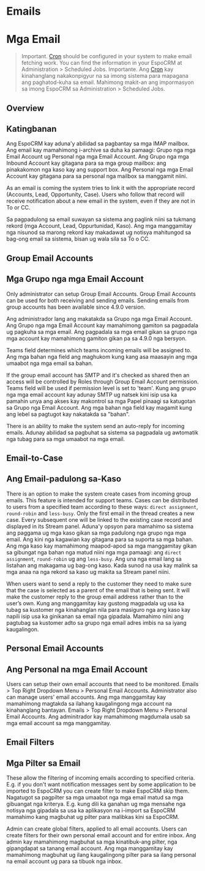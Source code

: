 # Emails
# Mga Email

> Important. [Cron](https://github.com/espocrm/documentation/blob/master/administration/server-configuration.md#setup-a-crontab) should be configured in your system to make email fetching work. You can find the information in your EspoCRM at Administration > Scheduled Jobs.
> Importante. Ang [Cron](https://github.com/espocrm/documentation/blob/master/administration/server-configuration.md#setup-a-crontab) kay kinahanglang nakakonpigyur na sa imong sistema para mapagana ang paghatod-kuha sa email. Mahimong makit-an ang impormasyon sa imong EspoCRM sa Administration > Scheduled Jobs.

## Overview
## Katingbanan

Ang EspoCRM kay aduna'y abilidad sa pagbantay sa mga IMAP mailbox. Ang email kay mamahimong i-archive sa duha ka pamaagi: Grupo nga mga Email Account ug Personal nga mga Email Account. Ang Grupo nga mga Inbound Account kay gitagana para sa mga group mailbox: ang pinakakomon nga kaso kay ang support box. Ang Personal nga mga Email Account kay gitagana para sa personal nga mailbox sa manggamit niini.

As an email is coming the system tries to link it with the appropriate record (Accounts, Lead, Opportunity, Case). Users who follow that record will receive notification about a new email in the system, even if they are not in To or CC.

Sa pagpadulong sa email suwayan sa sistema ang paglink niini sa tukmang rekord (mga Account, Lead, Oppurtunidad, Kaso). Ang mga manggamitay nga nisunod sa marong rekord kay makadawat ug notisya mahitungod sa bag-ong email sa sistema, bisan ug wala sila sa To o CC.

## Group Email Accounts
## Mga Grupo nga mga Email Account

Only administrator can setup Group Email Accounts. Group Email Accounts can be used for both receiving and sending emails. Sending emails from group accounts has been available since 4.9.0 version.

Ang administrador lang ang makatakda sa Grupo nga mga Email Account. Ang Grupo nga mga Email Account kay mamahimong gamiton sa pagpadala ug pagkuha sa mga email. Ang pagpadala sa mga email gikan sa grupo nga mga account kay mamahimong gamiton gikan pa sa 4.9.0 nga bersyon.

Teams field determines which teams incoming emails will be assigned to. 
Ang mga bahan nga field ang maghukom kung kang asa maasayin ang mga umaabot nga mga email sa bahan.

If the group email account has SMTP and it's checked as shared then an access will be controlled by Roles through Group Email Account permission. Teams field will be used if permission level is set to 'team'.
Kung ang grupo nga mga email account kay adunay SMTP ug natsek kini isip usa ka pamahin unya ang akses kay makontrol sa mga Papel pinaagi sa katugotan sa Grupo nga Email Account. Ang mga bahan nga field kay magamit kung ang lebel sa pagtugot kay nakatakda sa "bahan".

There is an ability to make the system send an auto-reply for incoming emails.
Adunay abilidad sa pagbuhat sa sistema sa pagpadala ug awtomatik nga tubag para sa mga umaabot na mga email.

## Email-to-Case
## Ang Email-padulong sa-Kaso

There is an option to make the system create cases from incoming group emails. 
This feature is intended for support teams. 
Cases can be distributed to users from a specified team according to these ways: 
`direct assignment`, `round-robin` and `less-busy`. 
Only the first email in the thread creates a new case. 
Every subsequent one will be linked to the existing case record and displayed in its Stream panel.
Aduna'y opsyon para mamahimo sa sistema ang paggama ug mga kaso gikan sa mga padulong nga grupo nga mga email.
Ang kini nga kagawian kay gitagana para sa suporta sa mga bahan.
Ang mga kaso kay mamahimong maapod-apod sa mga manggamitay gikan sa gibungat nga bahan nga matud niini nga mga pamaagi:
ang `direct assignment`, `round-robin` ug ang `less-busy`.
Ang una nga email lang sa listahan ang makagama ug bag-ong kaso.
Kada sunod na usa kay malink sa mga anaa na nga rekord sa kaso ug makita sa Stream panel niini.

When users want to send a reply to the customer they need to make sure that the case is selected as a parent of the email that is being sent. It will make the customer reply to the group email address rather than to the user’s own.
Kung ang manggamitay kay gustong magpadala ug usa ka tubag sa kustomer nga kinahanglan nila para masiguro nga ang kaso kay napili isip usa ka ginikanan sa email nga gipadala. Mamahimo niini ang pagtubag sa kustomer adto sa grupo nga email adres imbis na sa iyang kaugalingon.

## Personal Email Accounts
## Ang Personal na mga Email Account

Users can setup their own email accounts that need to be monitored. Emails > Top Right Dropdown Menu > Personal Email Accounts. Administrator also can manage users' email accounts.
Ang mga manggamitay kay mamahimong magtakda sa ilahang kaugalingong mga account na kinahanglang bantayan. Emails > Top Right Dropdown Menu > Personal Email Accounts. Ang adminitrador kay mamahimong magdumala usab sa mga email account sa mga manggamitay.

## Email Filters
## Mga Pilter sa Email

These allow the filtering of incoming emails according to specified criteria. E.g. if you don't want notification messages sent by some application to be imported to EspoCRM you can create filter to make EspoCRM skip them.
Nagatugot sa pagpilter sa mga umaabot nga mga email matud sa mga gibuangat nga kriterya. E.g. kung dili ka ganahan ug mga mensahe nga notisya nga gipadala sa usa ka aplikasyon na i-import sa EspoCRM mamahimo kang magbuhat ug pilter para malibkas kini sa EspoCRM.

Admin can create global filters, applied to all email accounts. Users can create filters for their own personal email account and for entire inbox.
Ang admin kay mamahimong magbuhat sa mga kinatibuk-ang pilter, nga gipangdapat sa tanang email account. Ang mga manggamitay kay mamahimong magbuhat ug ilang kaugalingong pilter para sa ilang personal na email account ug para sa tibuok nga inbox.

